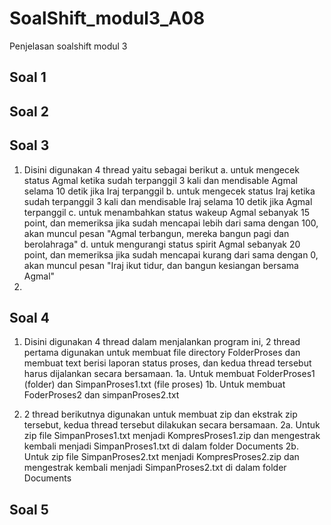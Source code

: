 # SoalShift_modul3_A08
Penjelasan soalshift modul 3

## Soal 1


## Soal 2


## Soal 3
1. Disini digunakan 4 thread yaitu sebagai berikut
a. untuk mengecek status Agmal ketika sudah terpanggil 3 kali dan mendisable Agmal selama 10 detik jika Iraj terpanggil
b. untuk mengecek status Iraj ketika sudah terpanggil 3 kali dan mendisable Iraj selama 10 detik jika Agmal terpanggil
c. untuk menambahkan status wakeup Agmal sebanyak 15 point, dan memeriksa jika sudah mencapai lebih dari sama dengan 100, akan muncul pesan "Agmal terbangun, mereka bangun pagi dan berolahraga"
d. untuk mengurangi status spirit Agmal sebanyak 20 point, dan memeriksa jika sudah mencapai kurang dari sama dengan 0, akan muncul pesan "Iraj ikut tidur, dan bangun kesiangan bersama Agmal"
2. 


## Soal 4
1. Disini digunakan 4 thread dalam menjalankan program ini, 2 thread pertama digunakan untuk membuat file directory FolderProses dan membuat text berisi laporan status proses, dan kedua thread tersebut harus dijalankan secara bersamaan.
1a. Untuk membuat FolderProses1 (folder) dan SimpanProses1.txt (file proses)
1b. Untuk membuat FoderProses2 dan simpanProses2.txt

2. 2 thread berikutnya digunakan untuk membuat zip dan ekstrak zip tersebut, kedua thread tersebut dilakukan secara bersamaan.
2a. Untuk zip file SimpanProses1.txt menjadi KompresProses1.zip dan mengestrak kembali menjadi SimpanProses1.txt di dalam folder Documents
2b. Untuk zip file SimpanProses2.txt menjadi KompresProses2.zip dan mengestrak kembali menjadi SimpanProses2.txt di dalam folder Documents


## Soal 5
